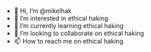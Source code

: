- 👋 Hi, I’m @mikelhak
- 👀 I’m interested in ethical haking
- 🌱 I’m currently learning ethical haking
- 💞️ I’m looking to collaborate on ethical haking
- 📫 How to reach me on ethical haking

<!---
mikelhak/mikelhak is a ✨ special ✨ repository because its `README.md` (this file) appears on your GitHub profile.
You can click the Preview link to take a look at your changes.
--->
